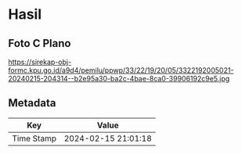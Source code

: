 # Hasil

## Foto C Plano

https://sirekap-obj-formc.kpu.go.id/a9d4/pemilu/ppwp/33/22/19/20/05/3322192005021-20240215-204314--b2e95a30-ba2c-4bae-8ca0-39906192c9e5.jpg


## Metadata

| Key        | Value               |
| ---------- | ------------------- |
| Time Stamp | 2024-02-15 21:01:18 |



